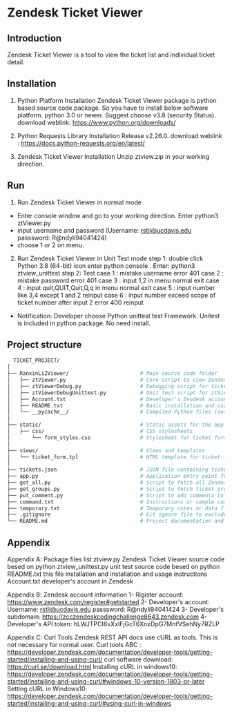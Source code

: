 # Zendesk Ticket Viewer
## Introduction 
  Zendesk Ticket Viewer is a tool to view the ticket list and individual ticket detail.

## Installation

1. Python Platform Installation
     Zendesk Ticket Viewer package is python based source code package. So you have to install below software platform. 
     python 3.0 or newer. Suggest choose v3.8 (security Status). download weblink:  https://www.python.org/downloads/ 
2. Python Requests Library Installation
     Release v2.26.0. download weblink : https://docs.python-requests.org/en/latest/ 

3. Zendesk Ticket Viewer Installation
     Unzip ztview.zip in your working direction.

## Run
1. Run Zendesk Ticket Viewer in normal mode
  - Enter console window and go to your working direction.  Enter python3 ztViewer.py
  - input username and password  (Username: rstli@ucdavis.edu    passsword: R@ndyli94041424)
  - choose 1 or 2 on menu.

2. Run Zendesk Ticket Viewer in Unit Test mode
  step 1: double click Python 3.8 (64-bit) icon enter python console . Enter:  python3 ztview_unittest
  step 2: Test 
     case 1 : mistake username   error 401 
     case 2 : mistake password   error 401 
	 case 3 : input 1,2 in menu                 normal exit
	 case 4 : input quit,QUIT,Quit,Q,q in menu  normal exit
	 case 5 : input number like 3,4 except 1 and 2    reinput
	 case 6 : input number exceed scope of ticket number after input 2   error 400  reinput

  * Notification: Developer choose Python unittest test Framework. Unitest is included in python package. No need install. 
  
## Project structure
```sh
  TICKET_PROJECT/
│
├── RanxinLiZViewer/                       # Main source code folder
│   ├── ztViewer.py                        # Core script to view Zendesk tickets
│   ├── ztViewerDebug.py                   # Debugging script for ticket viewer
│   ├── ztViewerDebugUnittest.py           # Unit test script for ztViewer
│   ├── Account.txt                        # Developer's Zendesk account credentials
│   ├── README.txt                         # Basic installation and usage instructions
│   └── __pycache__/                       # Compiled Python files (automatically generated)
│
├── static/                                # Static assets for the application
│   ├── css/                               # CSS stylesheets
│       └── form_styles.css                # Stylesheet for ticket form
│
├── views/                                 # Views and templates
│   └── ticket_form.tpl                    # HTML template for ticket forms
│
├── tickets.json                           # JSON file containing ticket data (example)
├── app.py                                 # Application entry point for running the project
├── get_all.py                             # Script to fetch all Zendesk tickets
├── get_groups.py                          # Script to fetch ticket groups
├── put_comment.py                         # Script to add comments to tickets
├── command.txt                            # Instructions or sample commands for testing
├── temporary.txt                          # Temporary notes or data files
├── .gitignore                             # Git ignore file to exclude unnecessary files
└── README.md                              # Project documentation and instructions

```

## Appendix
Appendix A: Package files list
  ztview.py               Zendesk Ticket Viewer source code besed on python
  ztview_unittest.py      unit test source code besed on python 
  README.txt              this file installation and installation and usage instructions
  Account.txt             developer's account in Zendesk

Appendix B: Zendesk account information 
  1- Rigister account:     			https://www.zendesk.com/register#getstarted
  2- Developer's account:   		Username: rstli@ucdavis.edu    passsword: R@ndyli94041424
  3- Developer's subdomain:			https://zcczendeskcodingchallenge8643.zendesk.com
  4- Developer's API token:			hLWJTPCI6vXxIFjGcT6XnxDpG7MnfVSehNy7RZLP
  
Appendix C: Curl Tools
  Zendesk REST API docs use cURL as tools. This is not necessary for normal user. 
  Curl tools ABC : https://developer.zendesk.com/documentation/developer-tools/getting-started/installing-and-using-curl/ 
  curl software download: https://curl.se/download.html
  Installing cURL in windows10: https://developer.zendesk.com/documentation/developer-tools/getting-started/installing-and-using-curl/#windows-10-version-1803-or-later
  Setting cURL in Windows10: https://developer.zendesk.com/documentation/developer-tools/getting-started/installing-and-using-curl/#using-curl-in-windows
